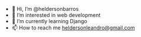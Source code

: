 - 👋 Hi, I’m @heldersonbarros
- 👀 I’m interested in web development
- 🌱 I’m currently learning Django
- 📫 How to reach me heldersonleandro@gmail.com

<!---
heldersonbarros/heldersonbarros is a ✨ special ✨ repository because its `README.md` (this file) appears on your GitHub profile.
You can click the Preview link to take a look at your changes.
--->

